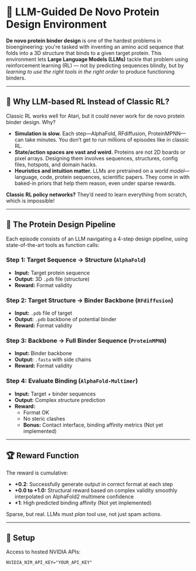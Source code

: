 # 🧬 LLM-Guided De Novo Protein Design Environment

**De novo protein binder design** is one of the hardest problems in bioengineering: you're tasked with inventing an amino acid sequence that folds into a 3D structure that binds to a given target protein. This environment lets **Large Language Models (LLMs)** tackle that problem using reinforcement learning (RL) — not by predicting sequences blindly, but by *learning to use the right tools in the right order* to produce functioning binders.

---

## 🤖 Why LLM-based RL Instead of Classic RL?

Classic RL works well for Atari, but it could never work for de novo protein binder design. Why?

- **Simulation is slow.** Each step—AlphaFold, RFdiffusion, ProteinMPNN—can take minutes. You don’t get to run millions of episodes like in classic RL.
- **State/action spaces are vast and weird.** Proteins are not 2D boards or pixel arrays. Designing them involves sequences, structures, config files, hotspots, and domain hacks.
- **Heuristics and intuition matter.** LLMs are pretrained on a *world model*—language, code, protein sequences, scientific papers. They come in with baked-in priors that help them reason, even under sparse rewards.

**Classic RL policy networks?** They’d need to learn everything from scratch, which is impossible!

---

## 🧪 The Protein Design Pipeline

Each episode consists of an LLM navigating a 4-step design pipeline, using state-of-the-art tools as function calls:

### Step 1: Target Sequence → Structure (`AlphaFold`)
- **Input:** Target protein sequence
- **Output:** 3D `.pdb` file (structure)
- **Reward:** Format validity

### Step 2: Target Structure → Binder Backbone (`RFdiffusion`)
- **Input:** `.pdb` file of target
- **Output:** `.pdb` backbone of potential binder
- **Reward:** Format validity

### Step 3: Backbone → Full Binder Sequence (`ProteinMPNN`)
- **Input:** Binder backbone
- **Output:** `.fasta` with side chains
- **Reward:** Format validity

### Step 4: Evaluate Binding (`AlphaFold-Multimer`)
- **Input:** Target + binder sequences
- **Output:** Complex structure prediction
- **Reward:**
  - Format OK
  - No steric clashes
  - **Bonus:** Contact interface, binding affinity metrics (Not yet implemented)

---

## 🏆 Reward Function

The reward is cumulative:
- **+0.2**: Successfully generate output in correct format at each step
- **+0.0 to +1.0:** Structural reward based on complex validity smoothly interpolated on AlphaFold2 multimere confidence
- **+1**: High predicted binding affinity (Not yet implemented)

Sparse, but real. LLMs must *plan* tool use, not just spam actions.

---

## 🔧 Setup

Access to hosted NVIDIA APIs:
```env
NVIDIA_NIM_API_KEY="YOUR_API_KEY"
```
